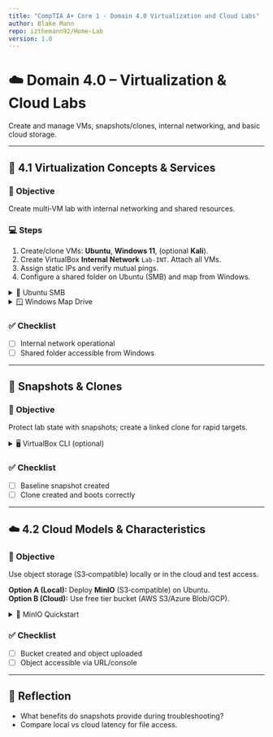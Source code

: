 ```yaml
---
title: "CompTIA A+ Core 1 - Domain 4.0 Virtualization and Cloud Labs"
author: Blake Mann
repo: izthemann92/Home-Lab
version: 1.0
---
```


# ☁️ Domain 4.0 – Virtualization & Cloud Labs
Create and manage VMs, snapshots/clones, internal networking, and basic cloud storage.

---

## 🧱 4.1 Virtualization Concepts & Services

### 🎯 Objective
Create multi‑VM lab with internal networking and shared resources.

### 💻 Steps
1) Create/clone VMs: **Ubuntu**, **Windows 11**, (optional **Kali**).  
2) Create VirtualBox **Internal Network** `Lab-INT`. Attach all VMs.  
3) Assign static IPs and verify mutual pings.  
4) Configure a shared folder on Ubuntu (SMB) and map from Windows.

<details>
<summary>🐧 Ubuntu SMB</summary>

```bash
sudo apt update && sudo apt install -y samba
sudo mkdir -p /srv/share && sudo chown -R $USER:$USER /srv/share
echo -e "[labshare]
  path = /srv/share
  browseable = yes
  read only = no
  guest ok = yes" | sudo tee -a /etc/samba/smb.conf
sudo systemctl restart smbd
ip a | grep -A2 'inet '
```
</details>

<details>
<summary>🪟 Windows Map Drive</summary>

```powershell
New-PSDrive -Name S -PSProvider FileSystem -Root "\192.168.10.20\labshare" -Persist
```
</details>

### ✅ Checklist
- [ ] Internal network operational  
- [ ] Shared folder accessible from Windows

---

## 🧷 Snapshots & Clones

### 🎯 Objective
Protect lab state with snapshots; create a linked clone for rapid targets.

<details>
<summary>🖥️ VirtualBox CLI (optional)</summary>

```bash
# Take snapshot (Linux host example)
VBoxManage snapshot "Ubuntu-Server" take "Pre-Lab-Baseline" --description "Clean state"
# Create linked clone
VBoxManage clonevm "Windows11" --snapshot "Pre-Lab" --options link --name "Win11-Target1" --register
```
</details>

### ✅ Checklist
- [ ] Baseline snapshot created  
- [ ] Clone created and boots correctly

---

## ☁️ 4.2 Cloud Models & Characteristics

### 🎯 Objective
Use object storage (S3‑compatible) locally or in the cloud and test access.

**Option A (Local):** Deploy **MinIO** (S3‑compatible) on Ubuntu.  
**Option B (Cloud):** Use free tier bucket (AWS S3/Azure Blob/GCP).

<details>
<summary>🐧 MinIO Quickstart</summary>

```bash
# Install Docker then:
docker run -p 9000:9000 -p 9001:9001 --name minio   -e "MINIO_ROOT_USER=admin" -e "MINIO_ROOT_PASSWORD=StrongPass123!"   -v /mnt/data/minio:/data -d quay.io/minio/minio server /data --console-address ":9001"
# Open console on http://<server>:9001, create a bucket, upload a file.
```
</details>

### ✅ Checklist
- [ ] Bucket created and object uploaded  
- [ ] Object accessible via URL/console

---

## 🧾 Reflection
- What benefits do snapshots provide during troubleshooting?  
- Compare local vs cloud latency for file access.
